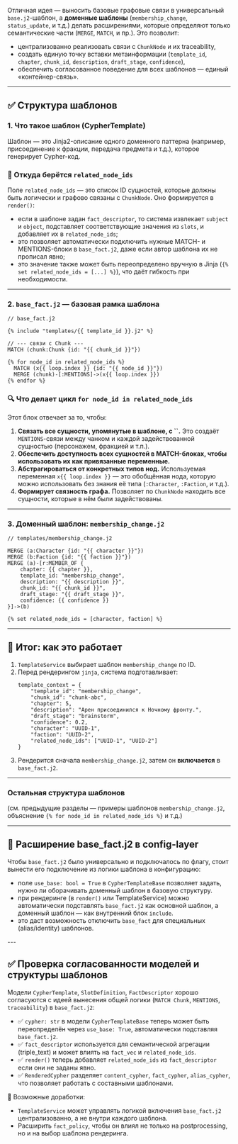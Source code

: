 Отличная идея — выносить базовые графовые связи в универсальный `base.j2`-шаблон, а **доменные шаблоны** (`membership_change`, `status_update`, и т.д.) делать расширениями, которые определяют только семантические части (`MERGE`, `MATCH`, и пр.). Это позволит:

- централизованно реализовать связи с `ChunkNode` и их traceability,
- создать единую точку вставки метаинформации (`template_id`, `chapter`, `chunk_id`, `description`, `draft_stage`, `confidence`),
- обеспечить согласованное поведение для всех шаблонов — единый «контейнер-связь».

---

## ✅ Структура шаблонов

### 1. Что такое шаблон (CypherTemplate)

Шаблон — это Jinja2-описание одного доменного паттерна (например, присоединение к фракции, передача предмета и т.д.), которое генерирует Cypher-код.

### 🧩 Откуда берётся `related_node_ids`

Поле `related_node_ids` — это список ID сущностей, которые должны быть логически и графово связаны с `ChunkNode`. Оно формируется в `render()`:

- если в шаблоне задан `fact_descriptor`, то система извлекает `subject` и `object`, подставляет соответствующие значения из `slots`, и добавляет их в `related_node_ids`;
- это позволяет автоматически подключить нужные MATCH- и MENTIONS-блоки в `base_fact.j2`, даже если автор шаблона их не прописал явно;
- это значение также может быть переопределено вручную в Jinja (`{% set related_node_ids = [...] %}`), что даёт гибкость при необходимости.

---

### 2. `base_fact.j2` — базовая рамка шаблона

```
// base_fact.j2

{% include "templates/{{ template_id }}.j2" %}

// --- связи с Chunk ---
MATCH (chunk:Chunk {id: "{{ chunk_id }}"})

{% for node_id in related_node_ids %}
  MATCH (x{{ loop.index }} {id: "{{ node_id }}"})
  MERGE (chunk)-[:MENTIONS]->(x{{ loop.index }})
{% endfor %}
```

### 🔍 Что делает цикл `for node_id in related_node_ids`

Этот блок отвечает за то, чтобы:

1. **Связать все сущности, упомянутые в шаблоне, с \`\`.** Это создаёт `MENTIONS`-связи между чанком и каждой задействованной сущностью (персонажем, фракцией и т.п.).
2. **Обеспечить доступность всех сущностей в MATCH-блоках, чтобы использовать их как привязанные переменные.**
3. **Абстрагироваться от конкретных типов нод.** Используемая переменная `x{{ loop.index }}` — это обобщённая нода, которую можно использовать без знания её типа (`:Character`, `:Faction`, и т.д.).
4. **Формирует связность графа.** Позволяет по `ChunkNode` находить все сущности, которые в нём были задействованы.

---

### 3. Доменный шаблон: `membership_change.j2`

```
// templates/membership_change.j2

MERGE (a:Character {id: "{{ character }}"})
MERGE (b:Faction {id: "{{ faction }}"})
MERGE (a)-[r:MEMBER_OF {
    chapter: {{ chapter }},
    template_id: "membership_change",
    description: "{{ description }}",
    chunk_id: "{{ chunk_id }}",
    draft_stage: "{{ draft_stage }}",
    confidence: {{ confidence }}
}]->(b)

{% set related_node_ids = [character, faction] %}
```

---

## 📌 Итог: как это работает

1. `TemplateService` выбирает шаблон `membership_change` по ID.
2. Перед рендерингом `jinja`, система подготавливает:
   ```
   template_context = {
       "template_id": "membership_change",
       "chunk_id": "chunk-abc",
       "chapter": 5,
       "description": "Арен присоединился к Ночному фронту.",
       "draft_stage": "brainstorm",
       "confidence": 0.2,
       "character": "UUID-1",
       "faction": "UUID-2",
       "related_node_ids": ["UUID-1", "UUID-2"]
   }
   ```
3. Рендерится сначала `membership_change.j2`, затем он **включается** в `base_fact.j2`.

---

### Остальная структура шаблонов

(см. предыдущие разделы — примеры шаблонов `membership_change.j2`, объяснение `{% for node_id in related_node_ids %}` и т.д.)

---

## 🔧 Расширение base\_fact.j2 в config-layer

Чтобы `base_fact.j2` было универсально и подключалось по флагу, стоит вынести его подключение из логики шаблона в конфигурацию:

- поле `use_base: bool = True` в `CypherTemplateBase` позволяет задать, нужно ли оборачивать доменный шаблон в базовую структуру.
- при рендеринге (в `render()` или TemplateService) можно автоматически подставлять `base_fact.j2` как основной шаблон, а доменный шаблон — как внутренний блок `include`.
- это даст возможность отключить `base_fact` для специальных (alias/identity) шаблонов.



\---

## ✅ Проверка согласованности моделей и структуры шаблонов

Модели `CypherTemplate`, `SlotDefinition`, `FactDescriptor` хорошо согласуются с идеей вынесения общей логики (`MATCH Chunk`, `MENTIONS`, `traceability`) в `base_fact.j2`:

- ✅ `cypher: str` в модели `CypherTemplateBase` теперь может быть переопределён через `use_base: True`, автоматически подставляя `base_fact.j2`.
- ✅ `fact_descriptor` используется для семантической агрегации (triple\_text) и может влиять на `fact_vec` и `related_node_ids`.
- ✅ `render()` теперь добавляет `related_node_ids` из `fact_descriptor` если они не заданы явно.
- ✅ `RenderedCypher` разделяет `content_cypher`, `fact_cypher`, `alias_cypher`, что позволяет работать с составными шаблонами.

🔧 Возможные доработки:

- `TemplateService` может управлять логикой включения `base_fact.j2` централизованно, а не внутри каждого шаблона.
- Расширить `fact_policy`, чтобы он влиял не только на postprocessing, но и на выбор шаблона рендеринга.
